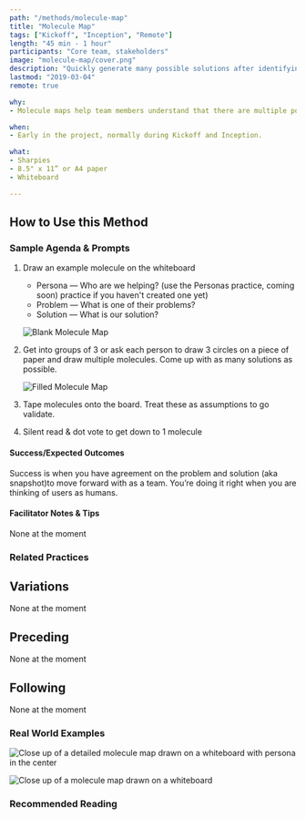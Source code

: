 ```yaml
---
path: "/methods/molecule-map"
title: "Molecule Map"
tags: ["Kickoff", "Inception", "Remote"]
length: "45 min - 1 hour"
participants: "Core team, stakeholders"
image: "molecule-map/cover.png"
description: "Quickly generate many possible solutions after identifying who the user is and what problem they have"
lastmod: "2019-03-04"
remote: true

why:
- Molecule maps help team members understand that there are multiple possible solutions to a user’s need, and that solutions are best understood alongside their relationship to these users and needs

when:
- Early in the project, normally during Kickoff and Inception.

what:
- Sharpies
- 8.5" x 11” or A4 paper
- Whiteboard

---
```

## How to Use this Method
### Sample Agenda & Prompts
1. Draw an example molecule on the whiteboard

   - Persona — Who are we helping? (use the Personas practice, coming soon) practice if you haven't created one yet)
   - Problem — What is one of their problems?
   - Solution — What is our solution?

   ![Blank Molecule Map](/images/practices/molecule-map/step-1.png)

1. Get into groups of 3 or ask each person to draw 3 circles on a piece of paper and draw multiple molecules. Come up with as many solutions as possible.

   ![Filled Molecule Map](/images/practices/molecule-map/step-2.png)

1. Tape molecules onto the board. Treat these as assumptions to go validate.

1. Silent read & dot vote to get down to 1 molecule

#### Success/Expected Outcomes
Success is when you have agreement on the problem and solution (aka snapshot)to move forward with as a team. You’re doing it right when you are thinking of users as humans.


#### Facilitator Notes & Tips

None at the moment

### Related Practices

## Variations

None at the moment

## Preceding

None at the moment

## Following

None at the moment

### Real World Examples

![Close up of a detailed molecule map drawn on a whiteboard with persona in the center](/images/practices/molecule-map/example-1.jpg)

![Close up of a molecule map drawn on a whiteboard](/images/practices/molecule-map/example-2.jpg)

### Recommended Reading


